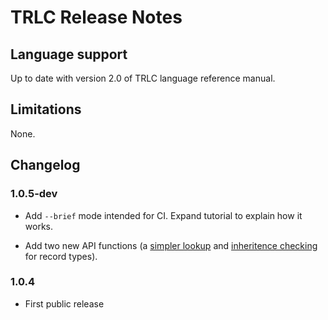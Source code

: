 # TRLC Release Notes

## Language support

Up to date with version 2.0 of TRLC language reference manual.

## Limitations

None.

## Changelog


### 1.0.5-dev

* Add `--brief` mode intended for CI. Expand tutorial to explain how
  it works.

* Add two new API functions (a [simpler
  lookup](https://bmw-software-engineering.github.io/trlc/manual/ast.html#trlc.ast.Symbol_Table.lookup_assuming)
  and [inheritence
  checking](https://bmw-software-engineering.github.io/trlc/manual/ast.html#trlc.ast.Record_Type.is_subclass_of)
  for record types).

### 1.0.4

* First public release
